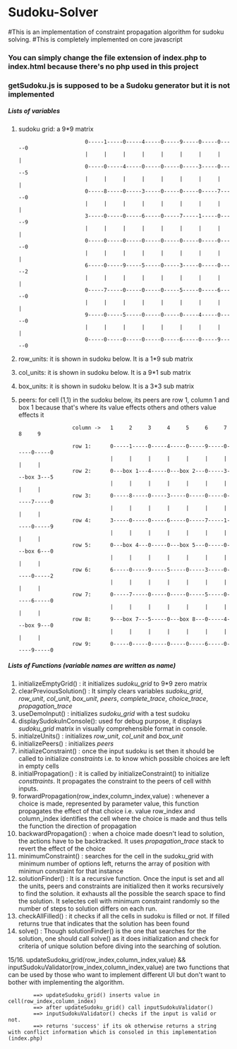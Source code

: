 # Sudoku-Solver
#This is an implementation of constraint propagation algorithm for sudoku solving.
#This is completely implemented on core javascript

### You can simply change the file extension of index.php to index.html because there's no php used in this project
### getSudoku.js is supposed to be a Sudoku generator but it is not implemented

##### Lists of variables
1. sudoku grid: a 9*9 matrix

							0-----1-----0-----4-----0-----9-----0-----0-----0
							|     |     |     |     |     |     |     |     |
							0-----0-----4-----0-----0-----0-----3-----0-----5
							|     |     |     |     |     |     |     |     |
							0-----8-----0-----3-----0-----0-----0-----7-----0
							|     |     |     |     |     |     |     |     |
							3-----0-----0-----6-----0-----7-----1-----0-----9
							|     |     |     |     |     |     |     |     |
							0-----0-----0-----0-----0-----0-----0-----0-----0
							|     |     |     |     |     |     |     |     |
							6-----0-----9-----5-----0-----3-----0-----0-----2
							|     |     |     |     |     |     |     |     |
							0-----7-----0-----0-----0-----5-----0-----6-----0
							|     |     |     |     |     |     |     |     |
							9-----0-----5-----0-----0-----0-----4-----0-----0
							|     |     |     |     |     |     |     |     |
							0-----0-----0-----0-----0-----6-----0-----9-----0

2. row_units: it is shown in sudoku below. It is a 1*9 sub matrix 
3. col_units: it is shown in sudoku below. It is a 9*1 sub matrix
4. box_units: it is shown in sudoku below. It is a 3*3 sub matrix

3. peers: for cell (1,1) in the sudoku below, its peers are row 1, column 1 and box 1 because that's where its value effects others and others value effects it


						column ->   1	  2     3     4		5     6     7     8     9	 

						row 1:		0-----1-----0-----4-----0-----9-----0-----0-----0
									|     |     |     |     |     |     |     |     |
						row 2:		0---box 1---4-----0---box 2---0-----3---box 3---5
									|     |     |     |     |     |     |     |     |
						row 3:		0-----8-----0-----3-----0-----0-----0-----7-----0
									|     |     |     |     |     |     |     |     |
						row 4:		3-----0-----0-----6-----0-----7-----1-----0-----9
									|     |     |     |     |     |     |     |     |
						row 5:		0---box 4---0-----0---box 5---0-----0---box 6---0
									|     |     |     |     |     |     |     |     |
						row 6:		6-----0-----9-----5-----0-----3-----0-----0-----2
									|     |     |     |     |     |     |     |     |
						row 7:		0-----7-----0-----0-----0-----5-----0-----6-----0
									|     |     |     |     |     |     |     |     |
						row 8:		9---box 7---5-----0---box 8---0-----4---box 9---0
									|     |     |     |     |     |     |     |     |
						row 9:		0-----0-----0-----0-----0-----6-----0-----9-----0


##### Lists of Functions   (variable names are written as _name_)
 1.	initializeEmptyGrid() : it initializes _sudoku_grid_ to 9*9 zero matrix
 2. clearPreviousSolution() : It simply clears variables _sudoku_grid_, _row_unit_, _col_unit_, _box_unit_, _peers_, _complete_trace_, _choice_trace_, _propagation_trace_
 3. useDemoInput() : initializes _sudoku_grid_ with a test sudoku
 4. displaySudokuInConsole(): used for debug purpose, it displays _sudoku_grid_ matrix in visually comprehensible format in console.
 5. initialzeUnits() : initializes _row_unit_, _col_unit_ and _box_unit_
 6. initializePeers() : initializes _peers_
 7. initializeConstraint() : once the input sudoku is set then it should be called to initialize _constraints_ i.e. to know which possible choices are left in empty cells
 8. initialPropagation() : it is called by initializeConstraint() to initialize _consttraints_. It propagates the constraint to the peers of cell withh inputs.
 9. forwardPropagation(row_index,column_index,value) : whenever a choice is made, represented by parameter value, this function propagates the effect of that choice i.e. value
				row_index and column_index identifies the cell where the choice is made and thus tells the function the direction of propagation
 10. backwardPropagation() : when a choice made doesn't lead to solution, the actions have to be backtracked. It uses _propagation_trace_ stack to revert the effect of the choice
 11. minimumConstraint() : searches for the cell in the sudoku_grid with minimum number of options left, returns the array of position with minimun constraint for that instance
 12. solutionFinder() : It is a recursive function. Once the input is set and all the units, peers and constraints are initialized then it works recursively to find the solution.
				it exhausts all the possible the search space to find the solution. 
				It selectes cell with minimum constraint randomly so the number of steps to solution differs on each run.
 13. checkAllFilled() : it checks if all the cells in sudoku is filled or not. If filled returns true that indicates that the solution has been found
 14. solve() : Though solutionFinder() is the one that searches for the solution, one should call solve() as it does initialization and  check for criteria of unique solution
				before diving into the searching of solution.

 15/16. updateSudoku_grid(row_index,column_index,value) && inputSudokuValidator(row_index,column_index,value) are two functions that can be used by those who want to
			implement different UI but don't want to bother with implementing the algorithm.

			==> updateSudoku_grid() inserts value in cell(row_index,column_index)
			==> after updateSudoku_grid() call inputSudokuValidator()
			==> inputSudokuValidator() checks if the input is valid or not. 
			==> returns 'success' if its ok otherwise returns a string with conflict information which is consoled in this implementation (index.php)
